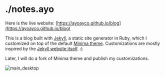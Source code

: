 # ./notes.ayo

Here is the live website: [https://ayoayco.github.io/blog](https://ayoayco.github.io/blog)

This is a blog built with [Jekyll](https://github.com/jekyll/jekyll), a static site generator in Ruby, which I customized on top of the default [Minima theme](https://github.com/jekyll/minima). Customizations are mostly inspired by the [Jekyll website itself](https://jekyllrb.com). :)

Later, I will do a fork of Minima theme and publish my customizations.

![main_desktop](https://nilsonlinux.github.io/assets/res/2018-08-08.png)
